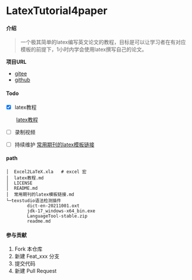 # LatexTutorial4paper

#### 介绍

> 一个极其简单的latex编写英文论文的教程，目标是可以让学习者在有对应模板的前提下，1小时内学会使用latex撰写自己的论文。

**项目URL**

- [gitee](https://gitee.com/willjayhomesite/latex-tutorial4paper)
- [github](https://github.com/Willjay5991/Latex-tutorial4paper)

#### Todo

- [x] latex教程

  ​	[latex教程](./latex教程.md)

- [ ] 录制视频

- [ ] 持续维护   [常用期刊的latex模板链接](./常用期刊的latex模板链接.md)





#### path

```
│  Excel2LaTeX.xla   # excel 宏
│  latex教程.md
│  LICENSE
│  README.md
│  常用期刊的latex模板链接.md
└─texstudio语法检测插件
        dict-en-20211001.oxt
        jdk-17_windows-x64_bin.exe
        LanguageTool-stable.zip
        readme.md
```



#### 参与贡献

1.  Fork 本仓库
2.  新建 Feat_xxx 分支
3.  提交代码
4.  新建 Pull Request
